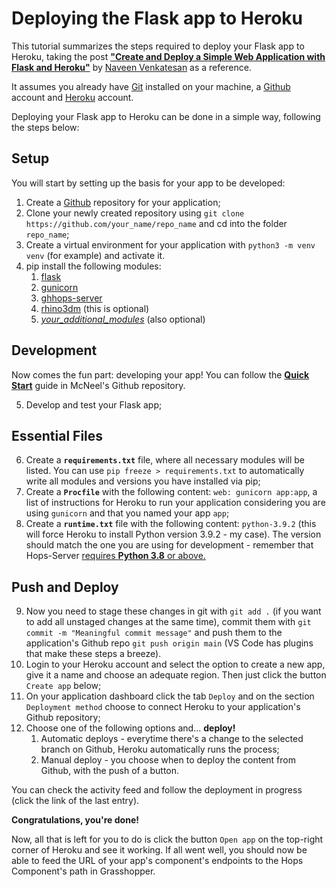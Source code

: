 # Deploying the Flask app to Heroku

This tutorial summarizes the steps required to deploy your Flask app to Heroku, taking the post [**"Create and Deploy a Simple Web Application with Flask and Heroku"**](https://towardsdatascience.com/create-and-deploy-a-simple-web-application-with-flask-and-heroku-103d867298eb) by [Naveen Venkatesan](https://naveenvenkatesan.medium.com/?source=post_page-----103d867298eb--------------------------------) as a reference.

It assumes you already have [Git](https://git-scm.com/) installed on your machine, a [Github](https://github.com/) account and [Heroku](https://www.heroku.com/) account.

Deploying your Flask app to Heroku can be done in a simple way, following the steps below:

## Setup

You will start by setting up the basis for your app to be developed:

1. Create a [Github](https://github.com/) repository for your application;
2. Clone your newly created repository using `git clone https://github.com/your_name/repo_name` and cd into the folder `repo_name`;
3. Create a virtual environment for your application with `python3 -m venv venv` (for example) and activate it.
4. pip install the following modules:
   1. [flask](https://palletsprojects.com/p/flask/)
   2. [gunicorn](https://gunicorn.org/)
   3. [ghhops-server](https://github.com/mcneel/compute.rhino3d/tree/master/src/ghhops-server-py)
   4. [rhino3dm](https://www.rhino3d.com/features/rhino3dm/) (this is optional)
   5. [*your_additional_modules*](https://pypi.org/) (also optional)

## Development

Now comes the fun part: developing your app! You can follow the [**Quick Start**](https://github.com/mcneel/compute.rhino3d/tree/master/src/ghhops-server-py#quick-start) guide in McNeel's Github repository.

5. Develop and test your Flask app;

## Essential Files

6. Create a **`requirements.txt`** file, where all necessary modules will be listed. You can use `pip freeze > requirements.txt` to automatically write all modules and versions you have installed via pip;
7. Create a **`Procfile`** with the following content: `web: gunicorn app:app`, a list of instructions for Heroku to run your application considering you are using `gunicorn` and that you named your app `app`;
8. Create a **`runtime.txt`** file with the following content: `python-3.9.2` (this will force Heroku to install Python version 3.9.2 - my case). The version should match the one you are using for development - remember that Hops-Server [requires **Python 3.8** or above.](https://discourse.mcneel.com/t/create-cpython-components-using-hops-in-grasshopper/120517)

## Push and Deploy

9. Now you need to stage these changes in git with `git add .` (if you want to add all unstaged changes at the same time), commit them with `git commit -m "Meaningful commit message"` and push them to the application's Github repo `git push origin main` (VS Code has plugins that make these steps a breeze).
10. Login to your Heroku account and select the option to create a new app, give it a name and choose an adequate region. Then just click the button `Create app` below;
11. On your application dashboard click the tab `Deploy` and on the section `Deployment method` choose to connect Heroku to your application's Github repository;
12. Choose one of the following options and... **deploy!**
    1. Automatic deploys - everytime there's a change to the selected branch on Github, Heroku automatically runs the process;
    2. Manual deploy - you choose when to deploy the content from Github, with the push of a button.

You can check the activity feed and follow the deployment in progress (click the link of the last entry).

**Congratulations, you're done!**

Now, all that is left for you to do is click the button `Open app` on the top-right corner of Heroku and see it working. If all went well, you should now be able to feed the URL of your app's component's endpoints to the Hops Component's path in Grasshopper.
